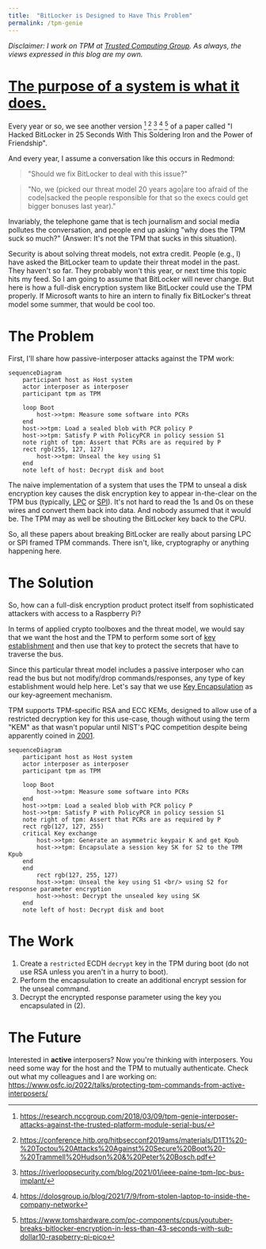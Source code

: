```yaml
---
title:  "BitLocker is Designed to Have This Problem"
permalink: /tpm-genie
---
```


*Disclaimer: I work on TPM at
[Trusted Computing Group](https://trustedcomputinggroup.org/). As always, the
views expressed in this blog are my own.*

# [The purpose of a system is what it does.](https://en.wikipedia.org/wiki/The_purpose_of_a_system_is_what_it_does)

Every year or so, we see another version [^genie] [^trammell] [^riverloop]
[^dolos] [^stacksmashing] of a paper called "I Hacked
BitLocker in 25 Seconds With This Soldering Iron and the Power of Friendship".

And every year, I assume a conversation like this occurs in Redmond:

> "Should we fix BitLocker to deal with this issue?"

> "No, we (picked our threat model 20 years ago|are too afraid of the code|sacked
> the people responsible for that so the execs could get bigger bonuses last year)."

Invariably, the telephone game that is tech journalism and social media pollutes
the conversation, and people end up asking "why does the TPM suck so much?"
(Answer: It's not the TPM that sucks in this situation).

Security is about solving threat models, not extra credit. People (e.g., I) have
asked the BitLocker team to update their threat model in the past. They haven't so far.
They probably won't this year, or next time this topic hits my feed. So I am going to
assume that BitLocker will never change. But here is how a full-disk encryption
system like BitLocker could use the TPM properly. If Microsoft wants to hire an
intern to finally fix BitLocker's threat model some summer, that would be cool too.

# The Problem

First, I'll share how passive-interposer attacks against the TPM work:

```mermaid
sequenceDiagram
    participant host as Host system
    actor interposer as interposer
    participant tpm as TPM

    loop Boot
        host->>tpm: Measure some software into PCRs
    end
    host->>tpm: Load a sealed blob with PCR policy P
    host->>tpm: Satisfy P with PolicyPCR in policy session S1
    note right of tpm: Assert that PCRs are as required by P
    rect rgb(255, 127, 127)
        host->>tpm: Unseal the key using S1
    end
    note left of host: Decrypt disk and boot
```

The naive implementation of a system that uses the TPM to unseal a disk
encryption key causes the disk
encryption key to appear in-the-clear on the TPM bus (typically,
[LPC](https://en.wikipedia.org/wiki/Low_Pin_Count) or
[SPI](https://en.wikipedia.org/wiki/Serial_Peripheral_Interface)). It's not
hard to read the 1s and 0s on these wires and convert them back into data.
And nobody assumed that it would be. The TPM may as well be shouting the
BitLocker key back to the CPU.

So, all these papers about breaking BitLocker are really about parsing LPC or
SPI framed TPM commands.
There isn't, like, cryptography or anything happening here.

# The Solution

So, how can a full-disk encryption product protect itself from sophisticated
attackers with access to a Raspberry Pi?

In terms of applied crypto toolboxes and the threat model, we would say that we
want the host and the TPM to perform some sort of
[key establishment](https://en.wikipedia.org/wiki/Key_exchange) and then use
that key to protect the secrets that have to traverse the bus.

Since this particular threat model includes a passive interposer who can read
the bus but not modify/drop commands/responses, any type of key establishment
would help here. Let's say that we use
[Key Encapsulation](https://en.wikipedia.org/wiki/Key_encapsulation_mechanism)
as our key-agreement mechanism.

TPM supports TPM-specific RSA and ECC KEMs,
designed to allow use of a restricted decryption key for this use-case,
though without using the term "KEM" as that wasn't popular until NIST's
PQC competition despite being apparently coined in [2001](https://eprint.iacr.org/2001/108.pdf).

```mermaid
sequenceDiagram
    participant host as Host system
    actor interposer as interposer
    participant tpm as TPM

    loop Boot
        host->>tpm: Measure some software into PCRs
    end
    host->>tpm: Load a sealed blob with PCR policy P
    host->>tpm: Satisfy P with PolicyPCR in policy session S1
    note right of tpm: Assert that PCRs are as required by P
    rect rgb(127, 127, 255)
    critical Key exchange
        host->>tpm: Generate an asymmetric keypair K and get Kpub
        host->>tpm: Encapsulate a session key SK for S2 to the TPM Kpub
    end
    end
        rect rgb(127, 255, 127)
        host->>tpm: Unseal the key using S1 <br/> using S2 for response parameter encryption
        host->>host: Decrypt the unsealed key using SK
    end
    note left of host: Decrypt disk and boot
```

# The Work

1. Create a `restricted` ECDH `decrypt` key in the TPM during boot (do not use RSA unless you aren't in a hurry to boot).
2. Perform the encapsulation to create an additional encrypt session for the unseal command.
3. Decrypt the encrypted response parameter using the key you encapsulated in (2).

# The Future

Interested in **active** interposers? Now you're thinking with interposers. You
need some way for the host and the TPM to mutually authenticate.
Check out what my colleagues and I are working on: https://www.osfc.io/2022/talks/protecting-tpm-commands-from-active-interposers/

[^genie]: https://research.nccgroup.com/2018/03/09/tpm-genie-interposer-attacks-against-the-trusted-platform-module-serial-bus/
[^trammell]: https://conference.hitb.org/hitbsecconf2019ams/materials/D1T1%20-%20Toctou%20Attacks%20Against%20Secure%20Boot%20-%20Trammell%20Hudson%20&%20Peter%20Bosch.pdf
[^riverloop]: https://riverloopsecurity.com/blog/2021/01/ieee-paine-tpm-lpc-bus-implant/
[^dolos]: https://dolosgroup.io/blog/2021/7/9/from-stolen-laptop-to-inside-the-company-network
[^stacksmashing]: https://www.tomshardware.com/pc-components/cpus/youtuber-breaks-bitlocker-encryption-in-less-than-43-seconds-with-sub-dollar10-raspberry-pi-pico
